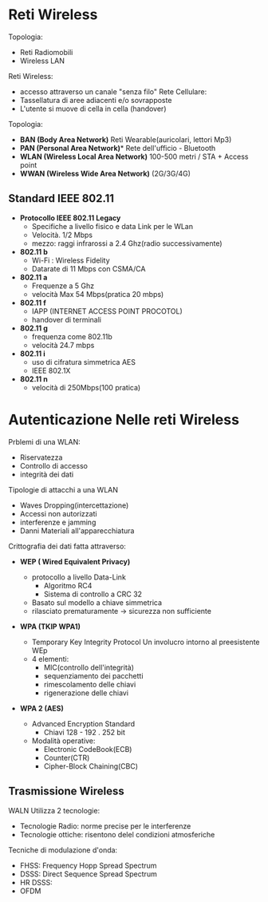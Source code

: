 # Reti Wireless

Topologia:
- Reti Radiomobili 
- Wireless LAN

Reti Wireless:
- accesso attraverso un canale "senza filo"
Rete Cellulare:
- Tassellatura di aree adiacenti e/o sovrapposte
- L'utente si muove di cella in cella (handover)

Topologia:
- **BAN (Body Area Network)**
Reti Wearable(auricolari, lettori Mp3)
- **PAN (Personal Area Network)***
Rete dell'ufficio - Bluetooth
- **WLAN (Wireless Local Area Network)**
100-500 metri / STA + Access point
- **WWAN (Wireless Wide Area Network)**
(2G/3G/4G)
 
 ## Standard IEEE 802.11
- **Protocollo IEEE 802.11 Legacy**
	- Specifiche a livello fisico e data Link per le WLan
	- Velocità. 1/2 Mbps
	- mezzo: raggi infrarossi a 2.4 Ghz(radio successivamente)
- **802.11 b**
	- Wi-Fi : Wireless Fidelity
	- Datarate di 11 Mbps con CSMA/CA
- **802.11 a**
	- Frequenze a 5 Ghz
	- velocità Max 54 Mbps(pratica 20 mbps)
- **802.11 f**
	- IAPP (INTERNET ACCESS POINT PROCOTOL)
	- handover di terminali
- **802.11 g**
	- frequenza come 802.11b
	- velocità 24.7 mbps
- **802.11 i**
	- uso di cifratura simmetrica AES
	- IEEE 802.1X
- **802.11 n**
	- velocità di 250Mbps(100 pratica)

# Autenticazione Nelle reti Wireless

Prblemi di una WLAN:
- Riservatezza
- Controllo di accesso
- integrità dei dati

Tipologie di attacchi a una WLAN
- Waves Dropping(intercettazione)
- Accessi non autorizzati
- interferenze e jamming
- Danni Materiali all'apparecchiatura

Crittografia dei dati fatta attraverso: 
- **WEP ( Wired Equivalent Privacy)**
	- protocollo a livello Data-Link
		- Algoritmo RC4
		- Sistema di controllo a CRC 32
	- Basato sul modello a chiave simmetrica
	- rilasciato prematuramente -> sicurezza non sufficiente

- **WPA (TKIP WPA1)**
	- Temporary Key  Integrity Protocol
	Un involucro intorno al preesistente WEp
	- 4 elementi:
		- MIC(controllo dell'integrità)
		- sequenziamento dei pacchetti
		- rimescolamento delle chiavi
		- rigenerazione delle chiavi

- **WPA 2 (AES)**
	- Advanced Encryption Standard
		- Chiavi 128 - 192 . 252 bit 
	- Modalità operative:
		- Electronic CodeBook(ECB)
		- Counter(CTR)
		- Cipher-Block Chaining(CBC)

## Trasmissione Wireless

WALN Utilizza 2 tecnologie:
- Tecnologie Radio: norme precise per le interferenze
- Tecnologie ottiche: risentono delel condizioni atmosferiche

Tecniche di modulazione d'onda:
- FHSS: Frequency Hopp Spread Spectrum
- DSSS: Direct Sequence Spread Spectrum 
- HR DSSS:
- OFDM
<!--stackedit_data:
eyJoaXN0b3J5IjpbLTE3NjAyOTY1NTIsLTk3ODk4NjU0N119
-->